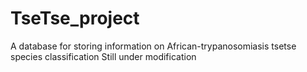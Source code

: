 # TseTse_project
A database for storing information on African-trypanosomiasis tsetse species classification
Still under modification
